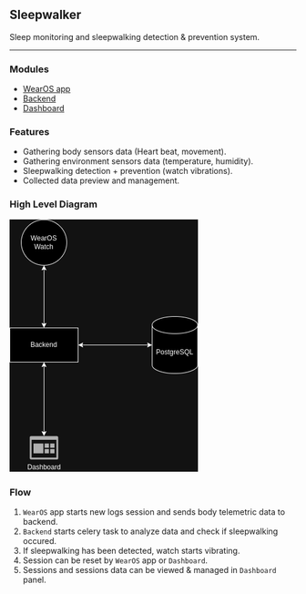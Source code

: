 ## Sleepwalker

Sleep monitoring and sleepwalking detection & prevention system.

---

### Modules
- [WearOS app](https://github.com/zNitche/sleepwalker-wearos)
- [Backend](https://github.com/zNitche/sleepwalker-backend)
- [Dashboard](https://github.com/zNitche/sleepwalker-frontend)

### Features
- Gathering body sensors data (Heart beat, movement).
- Gathering environment sensors data (temperature, humidity).
- Sleepwalking detection + prevention (watch vibrations).
- Collected data preview and management.

### High Level Diagram
![diagram](media/diagram.png)

### Flow
1. `WearOS` app starts new logs session and sends body telemetric data to backend.
2. `Backend` starts celery task to analyze data and check if sleepwalking occured.
3. If sleepwalking has been detected, watch starts vibrating.
4. Session can be reset by `WearOS` app or `Dashboard`.
5. Sessions and sessions data can be viewed & managed in `Dashboard` panel.
